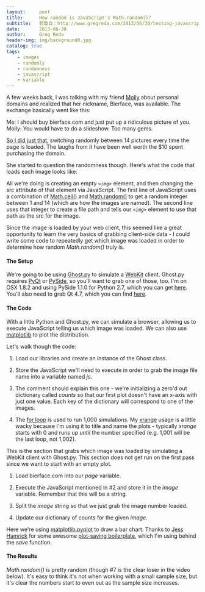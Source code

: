 ```yaml
---
layout:     post
title:      How random is JavaScript's Math.random()?
subtitle:   转载自：http://www.gregreda.com/2013/06/30/testing-javascripts-random-function/
date:       2013-06-30
author:     Greg Reda
header-img: img/background0.jpg
catalog: true
tags:
    - images
    - randomly
    - randomness
    - javascript
    - variable
---
```


A few weeks back, I was talking with my friend [Molly](http://mollybierman.tumblr.com/.) about personal domains and realized that her nickname, Bierface, was available. The exchange basically went like this:

> 
Me: I should buy bierface.com and just put up a ridiculous picture of you.
Molly: You would have to do a slideshow. Too many gems.


[So I did just that](http://www.bierface.com/.), switching randomly between 14 pictures every time the page is loaded. The laughs from it have been well worth the $10 spent purchasing the domain.

She started to question the randomness though. Here's what the code that loads each image looks like:

All we're doing is creating an empty *`<img>`* element, and then changing the src attribute of that element via JavaScript. The first line of JavaScript uses a combination of [Math.ceil()](https://developer.mozilla.org/en-US/docs/Web/JavaScript/Reference/Global_Objects/Math/ceil) and [Math.random()](https://developer.mozilla.org/en-US/docs/Web/JavaScript/Reference/Global_Objects/Math/random) to get a random integer between 1 and 14 (which are how the images are named). The second line uses that integer to create a file path and tells our *`<img>`* element to use that path as the src for the image.

Since the image is loaded by your web client, this seemed like a great opportunity to learn the very basics of grabbing client-side data - I could write some code to repeatedly get which image was loaded in order to determine how random *Math.random()* truly is.

#### The Setup

We're going to be using [Ghost.py](http://jeanphix.me/Ghost.py) to simulate a [WebKit](http://en.wikipedia.org/wiki/WebKit) client. Ghost.py requires [PyQt](http://en.wikipedia.org/wiki/PyQt) or [PySide](http://en.wikipedia.org/wiki/PySide), so you'll want to grab one of those, too. I'm on OSX 1.8.2 and using PySide 1.1.0 for Python 2.7, which you can get [here](http://qt-project.org/wiki/PySide_Binaries_MacOSX). You'll also need to grab Qt 4.7, which you can find [here](http://packages.kitware.com/item/3736).

#### The Code

With a little Python and Ghost.py, we can simulate a browser, allowing us to execute JavaScript telling us which image was loaded. We can also use [matplotlib](http://matplotlib.org/) to plot the distribution.

Let's walk though the code:

1. Load our libraries and create an instance of the Ghost class.

1. Store the JavaScript we'll need to execute in order to grab the image file name into a variable named *js*.

1. The comment should explain this one - we're initializing a zero'd out dictionary called *counts* so that our first plot doesn't have an x-axis with just one value. Each key of the dictionary will correspond to one of the images.

1. The [for loop](http://docs.python.org/2/reference/compound_stmts.html#for) is used to run 1,000 simulations. My [xrange](http://docs.python.org/2/library/functions.html#xrange) usage is a little wacky because I'm using it to title and name the plots - typically *xrange* starts with 0 and runs up *until* the number specified (e.g. 1,001 will be the last loop, not 1,002).


This is the section that grabs which image was loaded by simulating a WebKit client with Ghost.py. This section does not get run on the first pass since we want to start with an empty plot.

1. Load bierface.com into our *page* variable.

1. Execute the JavaScript mentioned in #2 and store it in the *image* variable. Remember that this will be a string.

1. Split the *image* string so that we just grab the image number loaded.

1. Update our dictionary of counts for the given *image*.


Here we're using [matplotlib.pyplot](http://matplotlib.org/api/pyplot_api.html) to draw a bar chart. Thanks to [Jess Hamrick](http://www.jesshamrick.com/) for some awesome [plot-saving boilerplate](http://www.jesshamrick.com/2012/09/03/saving-figures-from-pyplot), which I'm using behind the *save* function.

#### The Results

*Math.random()* is pretty random (though #7 is the clear loser in the video below). It's easy to think it's not when working with a small sample size, but it's clear the numbers start to even out as the sample size increases.


